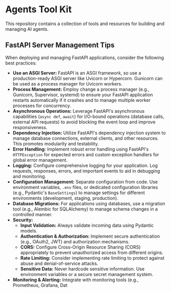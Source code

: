 # Agents Tool Kit

This repository contains a collection of tools and resources for building and managing AI agents.

## FastAPI Server Management Tips

When deploying and managing FastAPI applications, consider the following best practices:

*   **Use an ASGI Server:** FastAPI is an ASGI framework, so use a production-ready ASGI server like Uvicorn or Hypercorn. Gunicorn can be used as a process manager for Uvicorn workers.
*   **Process Management:** Employ change a process manager (e.g., Gunicorn, Supervisor, systemd) to ensure your FastAPI application restarts automatically if it crashes and to manage multiple worker processes for concurrency.
*   **Asynchronous Operations:** Leverage FastAPI's asynchronous capabilities (`async def`, `await`) for I/O-bound operations (database calls, external API requests) to avoid blocking the event loop and improve responsiveness.
*   **Dependency Injection:** Utilize FastAPI's dependency injection system to manage database connections, external clients, and other resources. This promotes modularity and testability.
*   **Error Handling:** Implement robust error handling using FastAPI's `HTTPException` for expected errors and custom exception handlers for global error management.
*   **Logging:** Configure comprehensive logging for your application. Log requests, responses, errors, and important events to aid in debugging and monitoring.
*   **Configuration Management:** Separate configuration from code. Use environment variables, `.env` files, or dedicated configuration libraries (e.g., Pydantic's `BaseSettings`) to manage settings for different environments (development, staging, production).
*   **Database Migrations:** For applications using databases, use a migration tool (e.g., Alembic for SQLAlchemy) to manage schema changes in a controlled manner.
*   **Security:**
    *   **Input Validation:** Always validate incoming data using Pydantic models.
    *   **Authentication & Authorization:** Implement secure authentication (e.g., OAuth2, JWT) and authorization mechanisms.
    *   **CORS:** Configure Cross-Origin Resource Sharing (CORS) appropriately to prevent unauthorized access from different origins.
    *   **Rate Limiting:** Consider implementing rate limiting to protect against abuse and denial-of-service attacks.
    *   **Sensitive Data:** Never hardcode sensitive information. Use environment variables or a secure secret management system.
*   **Monitoring & Alerting:** Integrate with monitoring tools (e.g., Prometheus, Grafana, Dat